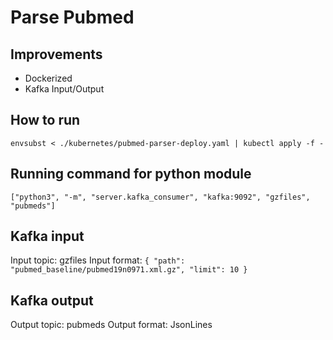 # Parse Pubmed
## Improvements
* Dockerized
* Kafka Input/Output

## How to run
`envsubst < ./kubernetes/pubmed-parser-deploy.yaml | kubectl apply -f -`

## Running command for python module
` ["python3", "-m", "server.kafka_consumer", "kafka:9092", "gzfiles", "pubmeds"] `

## Kafka input
Input topic: gzfiles
Input format: `{ "path": "pubmed_baseline/pubmed19n0971.xml.gz", "limit": 10 }`

## Kafka output
Output topic: pubmeds
Output format: JsonLines


